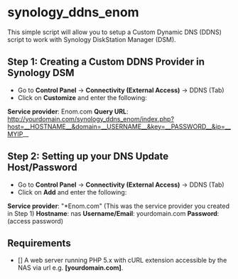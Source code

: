 # synology_ddns_enom

This simple script will allow you to setup a Custom Dynamic DNS (DDNS) script to work with Synology DiskStation Manager (DSM).

Step 1: Creating a Custom DDNS Provider in Synology DSM
-------------------------------------------------------
- Go to **Control Panel** -> **Connectivity (External Access)** -> DDNS (Tab)
- Click on **Customize** and enter the following:

**Service provider**: Enom.com
**Query URL**: http://yourdomain.com/synology_ddns_enom/index.php?host=__HOSTNAME__&domain=__USERNAME__&key=__PASSWORD__&ip=__MYIP__

Step 2: Setting up your DNS Update Host/Password
------------------------------------------------
- Go to **Control Panel** -> **Connectivity (External Access)** -> DDNS (Tab)
- Click on **Add** and enter the following:

**Service provider**: "*Enom.com" (This was the service provider you created in Step 1)
**Hostname**: nas
**Username/Email**: yourdomain.com
**Password**: (access password)


Requirements
------------
- [] A web server running PHP 5.x with cURL extension accessible by the NAS via url e.g. **[yourdomain.com]**.
